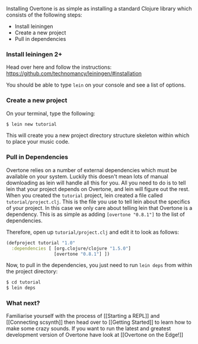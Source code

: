 Installing Overtone is as simple as installing a standard Clojure library which consists of the following steps:

* Install leiningen
* Create a new project
* Pull in dependencies

### Install leiningen 2+

Head over here and follow the instructions: https://github.com/technomancy/leiningen/#installation

You should be able to type `lein` on your console and see a list of options.

### Create a new project

On your terminal, type the following:

```sh
$ lein new tutorial
```
This will create you a new project directory structure skeleton within which to place your music code.

### Pull in Dependencies

Overtone relies on a number of external dependencies which must be available on your system. Luckily this doesn't mean lots of manual downloading as lein will handle all this for you. All you need to do is to tell lein that your project depends on Overtone, and lein will figure out the rest. When you created the `tutorial` project, lein created a file called `tutorial/project.clj`. This is the file you use to tell lein about the specifics of your project. In this case we only care about telling lein that Overtone is a dependency. This is as simple as adding `[overtone "0.8.1"]` to the list of dependencies.

Therefore, open up `tutorial/project.clj` and edit it to look as follows:

```clj
(defproject tutorial "1.0"
  :dependencies [ [org.clojure/clojure "1.5.0"]
                  [overtone "0.8.1"] ])
```

Now, to pull in the dependencies, you just need to run `lein deps` from within the project directory:

```sh
$ cd tutorial
$ lein deps
```

### What next?

Familiarise yourself with the process of [[Starting a REPL]] and [[Connecting scsynth]] then head over to [[Getting Started]] to learn how to make some crazy sounds. If you want to run the latest and greatest development version of Overtone have look at [[Overtone on the Edge!]]
